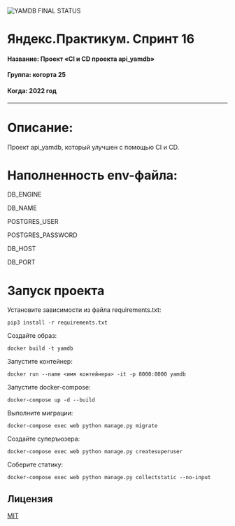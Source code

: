 ![YAMDB FINAL STATUS](https://github.com/Hlompy/yamdb_final/actions/workflows/yamdb_workflow.yml/badge.svg)
# Яндекс.Практикум. Спринт 16

#### Название: Проект «CI и CD проекта api_yamdb»
#### Группа: когорта 25
#### Когда: 2022 год

------------

# Описание:
Проект api_yamdb, который улучшен с помощью CI и CD.

# Наполненность env-файла:
DB_ENGINE

DB_NAME

POSTGRES_USER

POSTGRES_PASSWORD

DB_HOST

DB_PORT

# Запуск проекта

Установите зависимости из файла requirements.txt:

    pip3 install -r requirements.txt

Создайте образ:
 
    docker build -t yamdb

Запустите контейнер:

    docker run --name <имя контейнера> -it -p 8000:8000 yamdb

Запустите docker-compose:

    docker-compose up -d --build 

Выполните миграции:

    docker-compose exec web python manage.py migrate

Создайте суперъюзера:

    docker-compose exec web python manage.py createsuperuser

Соберите статику:

    docker-compose exec web python manage.py collectstatic --no-input 


## Лицензия
[MIT](https://ru.wikipedia.org/wiki/%D0%9B%D0%B8%D1%86%D0%B5%D0%BD%D0%B7%D0%B8%D1%8F_MIT)
